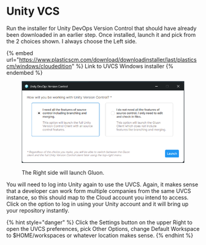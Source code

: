 # Unity VCS

Run the installer for Unity DevOps Version Control that should have already been downloaded in an earlier step. Once installed, launch it and pick from the 2 choices shown. I always choose the Left side.



{% embed url="https://www.plasticscm.com/download/downloadinstaller/last/plasticscm/windows/cloudedition" %}
Link to UVCS Windows installer
{% endembed %}

<figure><img src=".gitbook/assets/image (3).png" alt=""><figcaption><p>The Right side will launch Gluon.</p></figcaption></figure>

You will need to log into Unity again to use the UVCS. Again, it makes sense that a developer can work form multiple companies from the same UVCS instance, so this should map to the Cloud account you intend to access. Click on the option to log in using your Unity account and it will bring up your repository instantly.&#x20;



{% hint style="danger" %}
Click the Settings button on the upper Right to open the UVCS preferences, pick Other Options, change Default Workspace to $HOME/workspaces or whatever location makes sense.
{% endhint %}
